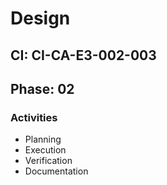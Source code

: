 # Design

## CI: CI-CA-E3-002-003
## Phase: 02

### Activities
- Planning
- Execution
- Verification
- Documentation
